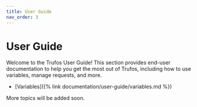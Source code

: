 ```yaml
---
title: User Guide
nav_order: 3
---
```


# User Guide

Welcome to the Trufos User Guide! This section provides end-user documentation to help you get the most out of Trufos, including how to use variables, manage requests, and more.

- [Variables]({% link documentation/user-guide/variables.md %})

More topics will be added soon. 